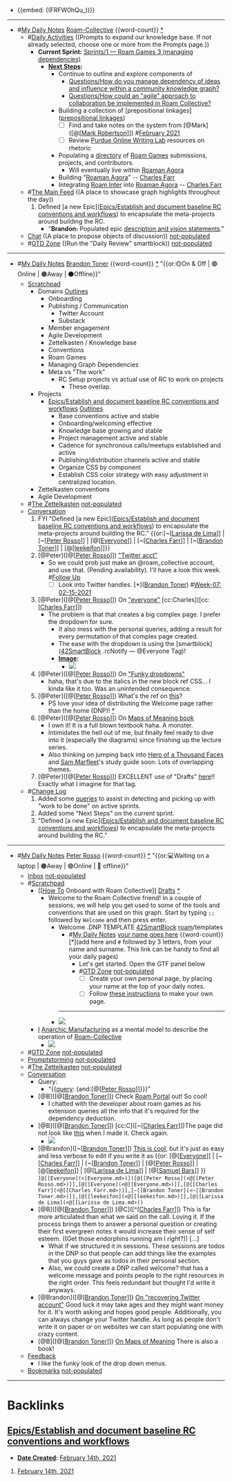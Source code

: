 - {{embed: ((FRFW0hQu_))}}
- ---
- #[My Daily Notes](<My Daily Notes.md>) [Roam-Collective](<Roam-Collective.md>) {{word-count}} [*]([rc](<rc.md>)) 
    - #[Daily Activities](<Daily Activities.md>) ((Prompts to expand our knowledge base. If not already selected, choose one or more from the Prompts page.))
        - **Current Sprint:** [Sprints/1 — Roam Games 3 (managing dependencies)](<Sprints/1 — Roam Games 3 (managing dependencies).md>)
            - **[Next Steps](<Next Steps.md>):**
                - Continue to outline and explore components of 
                    - [Questions/How do you manage dependency of ideas and influence within a community knowledge graph?](<Questions/How do you manage dependency of ideas and influence within a community knowledge graph?.md>)
                    - [Questions/How could an "agile" approach to collaboration be implemented in Roam Collective?](<Questions/How could an "agile" approach to collaboration be implemented in Roam Collective?.md>) 
                - Building a collection of [prepositional linkages]([prepositional linkages](<prepositional linkages.md>))
                    - [ ] Find and take notes on the system from [@Mark]([@[[Mark Robertson](<@[[Mark Robertson.md>)]]) #[February 2021](<February 2021.md>)
                    - [ ] Review [Purdue Online Writing Lab](<Purdue Online Writing Lab.md>) resources on rhetoric
                - Populating a [directory](<directory.md>) of [Roam Games](<Roam Games.md>) submissions, projects, and contributors.
                    - Will eventually live within [Roaman Agora](<Roaman Agora.md>)
                - Building "[Roaman Agora](<Roaman Agora.md>)" -- [Charles Farr](<Charles Farr.md>)
                - Integrating [Roam Inter](<Roam Inter.md>) into [Roaman Agora](<Roaman Agora.md>) -- [Charles Farr](<Charles Farr.md>)
    - #[The Main Feed](<The Main Feed.md>) ((A place to showcase graph highlights throughout the day))  
        1. Defined [a new Epic]([Epics/Establish and document baseline RC conventions and workflows](<Epics/Establish and document baseline RC conventions and workflows.md>)) to encapsulate the meta-projects around building the RC.
            - "**Brandon:** Populated epic [description and vision statements](((owNcyPWbT)))."
    - [Chat](<Chat.md>) ((A place to propose objects of discussion)) [not-populated](<not-populated.md>)
    - #[GTD Zone](<GTD Zone.md>) ((Run the "Daily Review" smartblock)) [not-populated](<not-populated.md>) 
- ---
- #[My Daily Notes](<My Daily Notes.md>) [Brandon Toner](<Brandon Toner.md>) {{word-count}} [*]([bnt](<bnt.md>)) "{{or:🟡On & Off | 🟢Online | 🟠Away | ⚫️Offline}}"
    - [Scratchpad](<Scratchpad.md>) 
        - Domains [Outlines](<Outlines.md>)
            - Onboarding
            - Publishing / Communication
                - Twitter Account
                - Substack
            - Member engagement
            - Agile Development
            - Zettelkasten / Knowledge base
            - Conventions
            - Roam Games
            - Managing Graph Dependencies
            - Meta vs "The work"
                - RC Setup projects vs actual use of RC to work on projects
                    - These overlap.
        - Projects
            - [Epics/Establish and document baseline RC conventions and workflows](<Epics/Establish and document baseline RC conventions and workflows.md>) [Outlines](<Outlines.md>)
                - Base conventions active and stable
                - Onboarding/welcoming effective
                - Knowledge base growing and stable
                - Project management active and stable
                - Cadence for synchronous calls/meetups established and active
                - Publishing/distribution channels active and stable
                - Organize CSS by component
                - Establish CSS color strategy with easy adjustment in centralized location.
        - Zettelkasten conventions
        - Agile Development
    - #[The Zettelkasten](<The Zettelkasten.md>) [not-populated](<not-populated.md>)
    - [Conversation](<Conversation.md>) 
        1. FYI "Defined [a new Epic]([Epics/Establish and document baseline RC conventions and workflows](<Epics/Establish and document baseline RC conventions and workflows.md>)) to encapsulate the meta-projects around building the RC." {{or:[~[[Larissa de Lima](<~[[Larissa de Lima.md>)]] | [~[[Peter Rosso](<~[[Peter Rosso.md>)]] | [@[[Everyone](<@[[Everyone.md>)]] | [~[[Charles Farr](<~[[Charles Farr.md>)]] | [~[[Brandon Toner](<~[[Brandon Toner.md>)]] | [@[[leekeifon](<@[[leekeifon.md>)]]}}
        2. [@Peter]([@[[Peter Rosso](<@[[Peter Rosso.md>)]]) ["Twitter acct"](((DweiIynrD))) 
            - So we could prob just make an @roam_collective account, and use that. (Pending availability).
I'll have a look this week. #[Follow Up](<Follow Up.md>)
                - [ ] Look into Twitter handles. [*]([Brandon Toner](<Brandon Toner.md>)) #[Week-07: 02-15-2021](<Week-07: 02-15-2021.md>)
        3. [@Peter]([@[[Peter Rosso](<@[[Peter Rosso.md>)]]) On ["everyone"](((0Fg6SkW_z))) [cc:Charles]([cc:[[Charles Farr](<cc:[[Charles Farr.md>)]])
            - The problem is that that creates a big complex page. I prefer the dropdown for sure. 
                - It also mess with the personal queries, adding a result for every permutation of that complex page created.
                - The ease with the dropdown is using the [smartblock]([42SmartBlock](<42SmartBlock.md>) .rcNotify — @Everyone Tag)!
                - **[Image](<Image.md>):**
                    - ![](https://firebasestorage.googleapis.com/v0/b/firescript-577a2.appspot.com/o/imgs%2Fapp%2FRoam-Collective%2FphIGpKd3UZ.png?alt=media&token=4d1d219c-1820-4b43-bcf9-e94b432594b6)
        4. [@Peter]([@[[Peter Rosso](<@[[Peter Rosso.md>)]]) On ["Funky dropdowns"](((IQm5ksecG)))
            - haha, that's due to the italics in the new block ref CSS... I kinda like it too. Was an unintended consequence. 
        5. [@Peter]([@[[Peter Rosso](<@[[Peter Rosso.md>)]]) What's the ref on [this](((V-5pe7Vgp)))? 
            - PS love your idea of distributing the Welcome page rather than the home (DNP)! [*](((V1hE4LRf3)))
        6. [@Peter]([@[[Peter Rosso](<@[[Peter Rosso.md>)]]) On [Maps of Meaning book](((fDjAaI9Ll)))
            - I own it! It is a full blown textbook haha. A monster. 
            - Intimidates the hell out of me, but finally feel ready to dive into it (especially the diagrams) since finishing up the lecture series.
            - Also thinking on jumping back into [Hero of a Thousand Faces](<Hero of a Thousand Faces.md>) and [Sam Marfleet](<Sam Marfleet.md>)'s study guide soon. Lots of overlapping themes. 
        7. [@Peter]([@[[Peter Rosso](<@[[Peter Rosso.md>)]]) EXCELLENT use of "Drafts" [here](((d3Zz5irPl)))!! Exactly what I imagine for that tag. 
    - #[Change Log](<Change Log.md>) 
        1. Added some [queries](((-iIUy3zDF))) to assist in detecting and picking up with "work to be done" on active sprints.
        2. Added some "Next Steps" on the current sprint.
        3. "Defined [a new Epic]([Epics/Establish and document baseline RC conventions and workflows](<Epics/Establish and document baseline RC conventions and workflows.md>)) to encapsulate the meta-projects around building the RC."
- ---
- #[My Daily Notes](<My Daily Notes.md>) [Peter Rosso](<Peter Rosso.md>) {{word-count}} [*]([ptr](<ptr.md>))   "{{or:💻Waiting on a laptop | 🟠Away | 🟢Online | 🚫 offline}}"
    - [Inbox](<Inbox.md>) [not-populated](<not-populated.md>)
    - #[Scratchpad](<Scratchpad.md>) 
        - [[[How To](<[[How To.md>) Onboard with Roam Collective]] [Drafts](<Drafts.md>) [*]([onboarding](<onboarding.md>))
            - Welcome to the Roam Collective friend! In a couple of sessions, we will help you get used to some of the tools and conventions that are used on this graph. Start by typing `;;` followed by `Welcome` and then press enter.
                - Welcome .DNP TEMPLATE [42SmartBlock](<42SmartBlock.md>) [roam](<roam.md>)/templates
                    - #[My Daily Notes](<My Daily Notes.md>) [your name goes here](<your name goes here.md>) {{word-count}} [*](add here and `#` followed by 3 letters, from your name and surname. This link can be handy to find all your daily pages)
                        - Let's get started. Open the GTF panel below
                        - #[GTD Zone](<GTD Zone.md>) [not-populated](<not-populated.md>)
                            - [ ] Create your own personal page, by placing your name at the top of your daily notes.
                            - [ ] Follow [these instructions](((6202Hd2VO))) to make your own page.
                    - ---
                - ![](https://firebasestorage.googleapis.com/v0/b/firescript-577a2.appspot.com/o/imgs%2Fapp%2FRoam-Collective%2FPKbObbdUH-.png?alt=media&token=fecaee1b-272a-4884-a10d-586487011f70)
        - [I](<I.md>) [Anarchic Manufacturing](<Anarchic Manufacturing.md>) as  a mental model to describe the operation of [Roam-Collective](<Roam-Collective.md>)
            - ![](https://firebasestorage.googleapis.com/v0/b/firescript-577a2.appspot.com/o/imgs%2Fapp%2FRoam-Collective%2Fnjp8nXPfkd.jpg?alt=media&token=0170ed8e-3b2a-4806-bd13-f4a718494374)
    - #[GTD Zone](<GTD Zone.md>) [not-populated](<not-populated.md>)
    - [Promptstorming](<Promptstorming.md>) [not-populated](<not-populated.md>)
    - #[The Zettelkasten](<The Zettelkasten.md>) [not-populated](<not-populated.md>)
    - [Conversation](<Conversation.md>) 
        - Query:
            - "{{[query](<query.md>): {and:[@[[Peter Rosso](<@[[Peter Rosso.md>)]]}}}"
        - [@B]([@[[Brandon Toner](<@[[Brandon Toner.md>)]]) Check [Roam Portal](https://chrome.google.com/webstore/detail/roam-portal/kgkmjbhbdakcdfkkgmmihcceekcdmefe?hl=en) out! So cool! 
            - I chatted with the developer about roam games as his extension queries all the info that it's required for the dependency deduction.
        - [@B]([@[[Brandon Toner](<@[[Brandon Toner.md>)]]) [cc:C]([~[[Charles Farr](<~[[Charles Farr.md>)]])The page did not look like [this](((09YoL_11j))) when I made it. Check again.
            - ![](https://firebasestorage.googleapis.com/v0/b/firescript-577a2.appspot.com/o/imgs%2Fapp%2FRoam-Collective%2FnwP5m055Tl.png?alt=media&token=e500f159-46a5-4dfe-b670-b93f0d5d108a)
        - [@Brandon]([~[[Brandon Toner](<~[[Brandon Toner.md>)]]) [This is cool](((yez0IRTC_))), but it's just as easy and less verbose to edit if you write it as {{or: [@[[Everyone](<@[[Everyone.md>)]] | [~[[Charles Farr](<~[[Charles Farr.md>)]] | [~[[Brandon Toner](<~[[Brandon Toner.md>)]] | [@[[Peter Rosso](<@[[Peter Rosso.md>)]] | [@[[leekeifon](<@[[leekeifon.md>)]] | [@[[Larissa de Lima](<@[[Larissa de Lima.md>)]] | [@[[Samuel Bars](<@[[Samuel Bars.md>)]] }}
`[@[[Everyone](<[Everyone.md>)]([@[[Peter Rosso](<@[[Peter Rosso.md>)]],[@[[Everyone](<@[[Everyone.md>)]],[@[[Charles Farr](<@[[Charles Farr.md>)]],[~[[Brandon Toner](<~[[Brandon Toner.md>)]],[@[[leekeifon](<@[[leekeifon.md>)]],[@[[Larissa de Lima](<@[[Larissa de Lima.md>))`
        - [@B]([@[[Brandon Toner](<@[[Brandon Toner.md>)]]) [@C]([^[[Charles Farr](<^[[Charles Farr.md>)]]) This is far more articulated than what we said on the call. Loving it. If the process brings them to answer a personal question or creating their first evergreen notes it would increase their sense of self esteem. ((Get those endorphins running am I right?)) [...]
            - What if we structured it in sessions. These sessions are todos in the DNP so that people can add things like the examples that you guys gave as todos in their personal section. 
            - Also, we could create a DNP called welcome? that has a welcome message and points people to the right resources in the right order. This feels redundant but thought I'd write it anyways. 
        - [@Brandon]([@[[Brandon Toner](<@[[Brandon Toner.md>)]]) [On "recovering Twitter account"](((cNxFQnwKF))) Good luck it may take ages and they might want money for it. It's worth asking and hopes good people. Additionally, you can always change your Twitter handle. As long as people don't write it on paper or on websites we can start populating one with crazy content.
        - [@B]([@[[Brandon Toner](<@[[Brandon Toner.md>)]]) [On Maps of Meaning](((6Lx8NA4n_))) There is also a book!
    - [Feedback](<Feedback.md>) 
        - I like the funky look of the drop down menus.
    - [Bookmarks](<Bookmarks.md>) [not-populated](<not-populated.md>)
- ---

# Backlinks
## [Epics/Establish and document baseline RC conventions and workflows](<Epics/Establish and document baseline RC conventions and workflows.md>)
- **[Date Created](<Date Created.md>):** [February 14th, 2021](<February 14th, 2021.md>)

1. [February 14th, 2021](<February 14th, 2021.md>)

